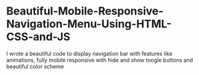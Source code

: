 # Beautiful-Mobile-Responsive-Navigation-Menu-Using-HTML-CSS-and-JS
I wrote a beautiful code to display navigation bar with features like animations, fully mobile responsive with hide and show toogle buttons and beautiful color scheme
